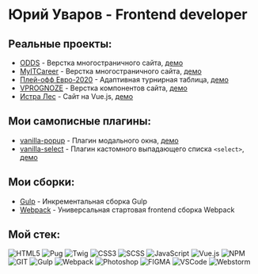# Юрий Уваров - Frontend developer

## Реальные проекты:
- [ODDS](https://github.com/uvarov-frontend/odds) - Верстка многостраничного сайта, [демо](https://odds.frontend.uvarov.tech/)
- [MyITCareer](https://github.com/uvarov-frontend/myitcareer) - Верстка многостраничного сайта, [демо](https://myitcareer.frontend.uvarov.tech/)
- [Плей-офф Евро-2020](https://github.com/uvarov-frontend/standings) - Адаптивная турнирная таблица, [демо](https://standings.frontend.uvarov.tech/)
- [VPROGNOZE](https://github.com/uvarov-frontend/vprognoze) - Верстка компонентов сайта, [демо](https://vprognoze.frontend.uvarov.tech/)
- [Истра Лес](https://github.com/uvarov-frontend/istra-les) - Сайт на Vue.js, [демо](https://istra-les.uvarov.tech/)

## Мои самописные плагины:
- [vanilla-popup](https://github.com/uvarov-frontend/vanilla-popup) - Плагин модального окна, [демо](https://vanilla-popup.frontend.uvarov.tech/)
- [vanilla-select](https://github.com/uvarov-frontend/vanilla-select) - Плагин кастомного выпадающего списка `<select>`, [демо](https://vanilla-select.frontend.uvarov.tech/)

## Мои сборки:
- [Gulp](https://github.com/uvarov-frontend/gulp4-pug-scss-frontend) - Инкрементальная сборка Gulp
- [Webpack](https://github.com/uvarov-frontend/webpack-5-frontend-starter) - Универсальная стартовая frontend сборка Webpack

## Мой стек:
![HTML5](https://img.shields.io/badge/HTML5-rgb(19,27,40)?style=for-the-badge&logo=HTML5)
![Pug](https://img.shields.io/badge/Pug-rgb(19,27,40)?style=for-the-badge&logo=Pug)
![Twig](https://img.shields.io/badge/TWIG-rgb(19,27,40)?style=for-the-badge&logo=Thymeleaf)
![CSS3](https://img.shields.io/badge/CSS3-rgb(19,27,40)?style=for-the-badge&logo=CSS3)
![SCSS](https://img.shields.io/badge/SCSS-rgb(19,27,40)?style=for-the-badge&logo=SASS)
![JavaScript](https://img.shields.io/badge/JavaScript-rgb(19,27,40)?style=for-the-badge&logo=JavaScript)
![Vue.js](https://img.shields.io/badge/Vue.js-rgb(19,27,40)?style=for-the-badge&logo=Vue.js)
![NPM](https://img.shields.io/badge/NPM-rgb(19,27,40)?style=for-the-badge&logo=NPM)
![GIT](https://img.shields.io/badge/GIT-rgb(19,27,40)?style=for-the-badge&logo=GIT)
![Gulp](https://img.shields.io/badge/Gulp-rgb(19,27,40)?style=for-the-badge&logo=Gulp)
![Webpack](https://img.shields.io/badge/Webpack-rgb(19,27,40)?style=for-the-badge&logo=Webpack)
![Photoshop](https://img.shields.io/badge/Photoshop-rgb(19,27,40)?style=for-the-badge&logo=adobephotoshop)
![FIGMA](https://img.shields.io/badge/Figma-rgb(19,27,40)?style=for-the-badge&logo=figma)
![VSCode](https://img.shields.io/badge/vscode-rgb(19,27,40)?style=for-the-badge&logo=visualstudio)
![Webstorm](https://img.shields.io/badge/webstorm-rgb(19,27,40)?style=for-the-badge&logo=webstorm)
